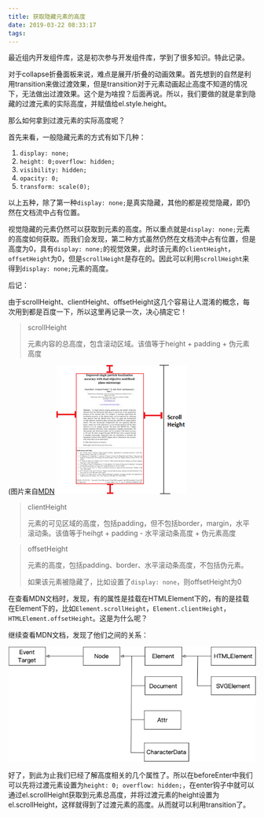 ```yaml
---
title: 获取隐藏元素的高度
date: 2019-03-22 08:33:17
tags:
---
```

最近组内开发组件库，这是初次参与开发组件库，学到了很多知识。特此记录。

对于collapse折叠面板来说，难点是展开/折叠的动画效果。首先想到的自然是利用transition来做过渡效果，但是transition对于元素动画起止高度不知道的情况下，无法做出过渡效果。这个是为啥捏？后面再说。所以，我们要做的就是拿到隐藏的过渡元素的实际高度，并赋值给el.style.height。

那么如何拿到过渡元素的实际高度呢？

首先来看，一般隐藏元素的方式有如下几种：

1. `display: none;`
2. `height: 0;overflow: hidden;`
3. `visibility: hidden;`
4. `opacity: 0;`
5. `transform: scale(0);`

以上五种，除了第一种`display: none;`是真实隐藏，其他的都是视觉隐藏，即仍然在文档流中占有位置。

视觉隐藏的元素仍然可以获取到元素的高度。所以重点就是`display: none;`元素的高度如何获取。而我们会发现，第二种方式虽然仍然在文档流中占有位置，但是高度为0，具有`display: none;`的视觉效果，此时该元素的`clientHeight`，`offsetHeight`为0，但是`scrollHeight`是存在的。因此可以利用`scrollHeight`来得到`display: none;`元素的高度。


后记：

由于scrollHeight、clientHeight、offsetHeight这几个容易让人混淆的概念，每次用到都是百度一下，所以这里再记录一次，决心搞定它！

> scrollHeight
>
> 元素内容的总高度，包含滚动区域。该值等于height + padding + 伪元素高度

(图片来自[MDN](https://developer.mozilla.org/en-US/docs/Web/API/Element/scrollHeight)
![srollHeight](https://github.com/xixizhangfe/markdownImages/blob/master/scrollHeight%20offsetHeight%20clientHeight.png?raw=true)

> clientHeight
>
> 元素的可见区域的高度，包括padding，但不包括border，margin，水平滚动条。该值等于heihgt + padding - 水平滚动条高度 + 伪元素高度

> offsetHeight
>
> 元素的高度，包括padding、border、水平滚动条高度，不包括伪元素。
>
> 如果该元素被隐藏了，比如设置了`display: none`，则offsetHeight为0

在查看MDN文档时，发现，有的属性是挂载在HTMLElement下的，有的是挂载在Element下的，比如`Element.scrollHeight`，`Element.clientHeight`，`HTMLElement.offsetHeight`。这是为什么呢？

继续查看MDN文档，发现了他们之间的关系：

![element HTMLElement](https://github.com/xixizhangfe/markdownImages/blob/master/element%20HTMLelement.png?raw=true)

好了，到此为止我们已经了解高度相关的几个属性了。所以在beforeEnter中我们可以先将过渡元素设置为`height: 0; overflow: hidden;`，在enter钩子中就可以通过el.scrollHeight获取到元素总高度，并将过渡元素的height设置为el.scrollHeight，这样就得到了过渡元素的高度。从而就可以利用transition了。
